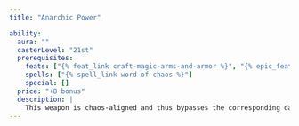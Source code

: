 ```yaml
---
title: "Anarchic Power"

ability:
  aura: ""
  casterLevel: "21st"
  prerequisites:
    feats: ["{% feat_link craft-magic-arms-and-armor %}", "{% epic_feat_link craft-epic-magic-arms-and-armor %}"]
    spells: ["{% spell_link word-of-chaos %}"]
    special: []
  price: "+8 bonus"
  description: |
    This weapon is chaos-aligned and thus bypasses the corresponding damage reduction. When a weapon of anarchic power strikes a lawful target, this power deals +{% die_roll 3 6 0 %} points of bonus chaotic damage to the target, and the target gains one negative level (Fortitude DC 23 to remove 24 hours later). On a successful critical hit it instead deals +{% die_roll 6 6 0 %} points of chaotic damage and bestows two negative levels (or +{% die_roll 9 6 0 %} and three negative levels if the critical multiplier is &times;3, or +{% die_roll 12 6 0 %} and four negative levels if the critical multiplier is &times;4). The weapon bestows three negative levels on any lawful creature attempting to wield it. These negative levels remain as long as the weapon is in hand and disappear when the weapon is no longer wielded. These negative levels never result in actual level loss, but they cannot be overcome in any way (including {% spell_link restoration %} spells) while the weapon is wielded. Bows, crossbows, and slings with this special ability bestow the anarchic power upon their ammunition. This special ability does not stack with the nonepic anarchic special ability.
---
```

